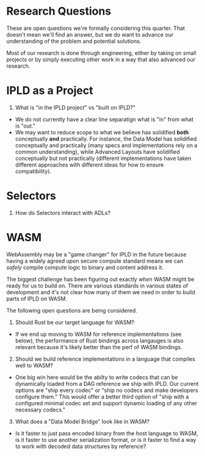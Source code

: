 # Research Questions

These are open questions we're formally considering this quarter. That doesn't mean we'll
find an answer, but we do want to advance our understanding of the problem and potential
solutions.

Most of our research is done through engineering, either by taking on small projects or by
simply executing other work in a way that also advanced our research.

# IPLD as a Project

1. What is "in the IPLD project" vs "built on IPLD?"
  * We do not currently have a clear line separatign what is "in" from what is "out."
  * We may want to reduce scope to what we believe has solidified **both** conceptually
  **and** practically. For instance, the Data Model has solidified conceptually and practically
  (many specs and implementations rely on a common understanding), while Advanced Layouts have
  solidified conceptually but not practically (different implementations have taken different
  approaches with different ideas for how to ensure compatibility).

# Selectors

1. How do Selectors interact with ADLs?

# WASM

WebAssembly may be a "game changer" for IPLD in the future because having a widely agreed upon 
secure compute standard means we can *safely* compile compute logic to binary and content address it.

The biggest challenge has been figuring out exactly *when* WASM might be ready for us to build on. There
are various standards in various states of development and it's not clear how many of them we need in order
to build parts of IPLD on WASM.

The following open questions are being considered.

1. Should Rust be our target language for WASM?
  * If we end up moving to WASM for reference implementations (see below), the performance of Rust
    bindings across langauges is also relevant because it's likely better than the perf
    of WASM bindings.
2. Should we build reference implementations in a language that compiles well to WASM?
  * One big win here would be the abilty to write codecs that can be dynamically loaded
    from a DAG reference we ship with IPLD. Our current options are "ship every codec" or
    "ship no codecs and make developers configure them." This would offer a better third
    option of "ship with a configured minimal codec set and support dynamic loading of
    any other necessary codecs."
3. What does a "Data Model Bridge" look like in WASM?
  * Is it faster to just pass encoded binary from the host language to WASM, is it faster
    to use another serialization format, or is it faster to find a way to work with decoded
    data structures by reference?
